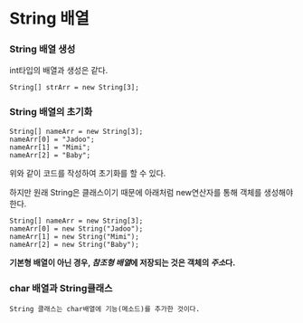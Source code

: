String 배열
===============


### String 배열 생성



int타입의 배열과 생성은 같다. 



```
String[] strArr = new String[3];
```





### String 배열의 초기화



```
String[] nameArr = new String[3];
nameArr[0] = "Jadoo";
nameArr[1] = "Mimi";
nameArr[2] = "Baby";
```

위와 같이 코드를 작성하여 초기화를 할 수 있다.



하지만 원래 String은 클래스이기 때문에 아래처럼 new연산자를 통해 객체를 생성해야 한다.



```
String[] nameArr = new String[3];
nameArr[0] = new String("Jadoo");
nameArr[1] = new String("Mimi");
nameArr[2] = new String("Baby");
```


**기본형 배열이 아닌 경우, *참조형 배열*에 저장되는 것은 객체의 *주소*다.**





### char 배열과 String클래스
```
String 클래스는 char배열에 기능(메소드)를 추가한 것이다.

